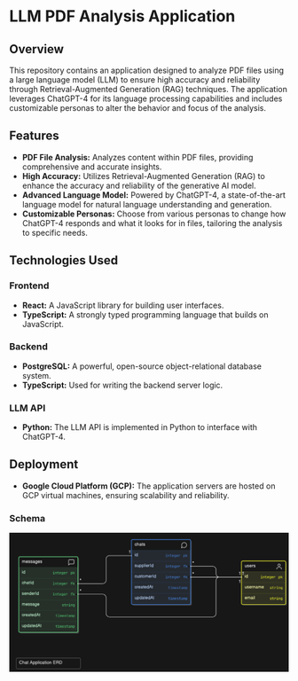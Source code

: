 # LLM PDF Analysis Application

## Overview

This repository contains an application designed to analyze PDF files using a large language model (LLM) to ensure high accuracy and reliability through Retrieval-Augmented Generation (RAG) techniques. The application leverages ChatGPT-4 for its language processing capabilities and includes customizable personas to alter the behavior and focus of the analysis.

## Features

- **PDF File Analysis:** Analyzes content within PDF files, providing comprehensive and accurate insights.
- **High Accuracy:** Utilizes Retrieval-Augmented Generation (RAG) to enhance the accuracy and reliability of the generative AI model.
- **Advanced Language Model:** Powered by ChatGPT-4, a state-of-the-art language model for natural language understanding and generation.
- **Customizable Personas:** Choose from various personas to change how ChatGPT-4 responds and what it looks for in files, tailoring the analysis to specific needs.

## Technologies Used

### Frontend

- **React:** A JavaScript library for building user interfaces.
- **TypeScript:** A strongly typed programming language that builds on JavaScript.

### Backend

- **PostgreSQL:** A powerful, open-source object-relational database system.
- **TypeScript:** Used for writing the backend server logic.

### LLM API

- **Python:** The LLM API is implemented in Python to interface with ChatGPT-4.

## Deployment

- **Google Cloud Platform (GCP):** The application servers are hosted on GCP virtual machines, ensuring scalability and reliability.

### Schema
![Schema](diagram-export-5-27-2024-3_37_57-PM.png)
